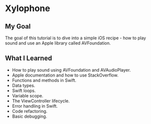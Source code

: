 

# Xylophone

## My Goal

The goal of this tutorial is to dive into a simple iOS recipe - how to play sound and use an Apple library called AVFoundation. 


## What I Learned

* How to play sound using AVFoundation and AVAudioPlayer.
* Apple documentation and how to use StackOverflow.
* Functions and methods in Swift. 
* Data types.
* Swift loops.
* Variable scope.
* The ViewController lifecycle.
* Error handling in Swift.
* Code refactoring.
* Basic debugging.


